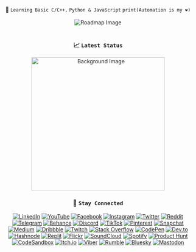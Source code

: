 <div align="center">
  <div>
    <span>🚀 <code>Learning Basic C/C++,</code></span>
    <span><code>Python & JavaScript</code></span>
    <span><code>print(Automation is my ❤)</code></span>
    <div>
    <br>
    <img src="https://roadmap.sh/card/wide/68248ea62755c70244fdcc1c?variant=light&t=20250529" alt="Roadmap Image">
  </div>
  </div>
  
</div>
<br>
<div align="center">
  <h3>📈 <code>Latest Status</code></h3>
  <img src="https://i.imgur.com/Nn1MHK4.png" alt="Background Image" style="width: 350px; height: auto;" />

  <h3>🔗 <code>Stay Connected</code></h3>
  <p align="center">
    <a href="https://linkedin.com/in/talha-ahmed-chowdhury-57502b229/?locale=bn_IN" target="_blank"><img src="https://img.shields.io/badge/LinkedIn-0077B5?style=flat&logo=linkedin&logoColor=white" alt="LinkedIn"/></a>
    <a href="https://youtube.com/@talhaahmedcho" target="_blank"><img src="https://img.shields.io/badge/YouTube-FF0000?style=flat&logo=youtube&logoColor=white" alt="YouTube"/></a>
    <a href="https://facebook.com/tahchma" target="_blank"><img src="https://img.shields.io/badge/Facebook-1877F2?style=flat&logo=facebook&logoColor=white" alt="Facebook"/></a>
    <a href="https://instagram.com/talhaahmedcho" target="_blank"><img src="https://img.shields.io/badge/Instagram-E4405F?style=flat&logo=instagram&logoColor=white" alt="Instagram"/></a>
    <a href="https://twitter.com/xtalhaahmedcho" target="_blank"><img src="https://img.shields.io/badge/Twitter-1DA1F2?style=flat&logo=x&logoColor=white" alt="Twitter"/></a>
    <a href="https://www.reddit.com/user/talhaahmedcho" target="_blank"><img src="https://img.shields.io/badge/Reddit-FF4500?style=flat&logo=reddit&logoColor=white" alt="Reddit"/></a>
    <a href="https://t.me/talhaahmedcho" target="_blank"><img src="https://img.shields.io/badge/Telegram-26A5E4?style=flat&logo=telegram&logoColor=white" alt="Telegram"/></a>
    <a href="https://www.behance.net/talhaahmedcho" target="_blank"><img src="https://img.shields.io/badge/Behance-1769FF?style=flat&logo=behance&logoColor=white" alt="Behance"/></a>
    <a href="https://discordapp.com/users/962284821114134608" target="_blank"><img src="https://img.shields.io/badge/Discord-5865F2?style=flat&logo=discord&logoColor=white" alt="Discord"/></a>
    <a href="https://www.tiktok.com/@talhaahmedcho" target="_blank"><img src="https://img.shields.io/badge/TikTok-000000?style=flat&logo=tiktok&logoColor=white" alt="TikTok"/></a>
    <a href="https://www.pinterest.com/talhaahmedcho" target="_blank"><img src="https://img.shields.io/badge/Pinterest-E60023?style=flat&logo=pinterest&logoColor=white" alt="Pinterest"/></a>
    <a href="https://www.snapchat.com/add/talhaahmedcho" target="_blank"><img src="https://img.shields.io/badge/Snapchat-FFFC00?style=flat&logo=snapchat&logoColor=black" alt="Snapchat"/></a>
    <a href="https://medium.com/@talhaahmedcho" target="_blank"><img src="https://img.shields.io/badge/Medium-12100E?style=flat&logo=medium&logoColor=white" alt="Medium"/></a>
    <a href="https://dribbble.com/talhaahmedcho" target="_blank"><img src="https://img.shields.io/badge/Dribbble-EA4C89?style=flat&logo=dribbble&logoColor=white" alt="Dribbble"/></a>
    <a href="https://www.twitch.tv/talhaahmedcho" target="_blank"><img src="https://img.shields.io/badge/Twitch-9146FF?style=flat&logo=twitch&logoColor=white" alt="Twitch"/></a>
    <a href="https://stackoverflow.com/users/22827397" target="_blank"><img src="https://img.shields.io/badge/Stack_Overflow-F58025?style=flat&logo=stack-overflow&logoColor=white" alt="Stack Overflow"/></a>
    <a href="https://codepen.io/talhaahmedcho" target="_blank"><img src="https://img.shields.io/badge/CodePen-000000?style=flat&logo=codepen&logoColor=white" alt="CodePen"/></a>
    <a href="https://dev.to/talhaahmedcho" target="_blank"><img src="https://img.shields.io/badge/Dev.to-0A0A0A?style=flat&logo=devdotto&logoColor=white" alt="Dev.to"/></a>
    <a href="https://hashnode.com/@TalhaAhmedCho" target="_blank"><img src="https://img.shields.io/badge/Hashnode-2962FF?style=flat&logo=hashnode&logoColor=white" alt="Hashnode"/></a>
    <a href="https://replit.com/@TalhaAhmedCho" target="_blank"><img src="https://img.shields.io/badge/Replit-F26207?style=flat&logo=replit&logoColor=white" alt="Replit"/></a>
    <a href="https://flickr.com/people/197043667@N03" target="_blank"><img src="https://img.shields.io/badge/Flickr-FF0084?style=flat&logo=flickr&logoColor=white" alt="Flickr"/></a>
    <a href="https://soundcloud.com/talhaahmedcho" target="_blank"><img src="https://img.shields.io/badge/SoundCloud-FF5500?style=flat&logo=soundcloud&logoColor=white" alt="SoundCloud"/></a>
    <a href="https://open.spotify.com/user/31uamwojru352wh4iaw64igpcwiq" target="_blank"><img src="https://img.shields.io/badge/Spotify-1DB954?style=flat&logo=spotify&logoColor=white" alt="Spotify"/></a>
    <a href="https://www.producthunt.com/@talhaahmedcho" target="_blank"><img src="https://img.shields.io/badge/Product_Hunt-DA552F?style=flat&logo=producthunt&logoColor=white" alt="Product Hunt"/></a>
    <a href="https://codesandbox.io/u/talhaahmedcho" target="_blank"><img src="https://img.shields.io/badge/CodeSandbox-151515?style=flat&logo=codesandbox&logoColor=white" alt="CodeSandbox"/></a>
    <a href="https://talhaahmedcho.itch.io" target="_blank"><img src="https://img.shields.io/badge/Itch.io-FA5C5C?style=flat&logo=itchdotio&logoColor=white" alt="Itch.io"/></a>
    <a href="https://invite.viber.com/?g2=your_group_or_user_link" target="_blank"><img src="https://img.shields.io/badge/Viber-665CAC?style=flat&logo=viber&logoColor=white" alt="Viber"/></a>
    <a href="https://rumble.com/user/talhaahmedcho" target="_blank"><img src="https://img.shields.io/badge/Rumble-339933?style=flat&logo=rumble&logoColor=white" alt="Rumble"/></a>
    <a href="https://bsky.app/profile/talhaahmedcho.bsky.social" target="_blank"><img src="https://img.shields.io/badge/Bluesky-0066FF?style=flat&logo=bluesky&logoColor=white" alt="Bluesky"/></a>
    <a href="https://mastodon.social/@tahchma" target="_blank"><img src="https://img.shields.io/badge/Mastodon-6364FF?style=flat&logo=mastodon&logoColor=white" alt="Mastodon"/></a>
  </p>
</div>



<!--
### `🔗 Stay Connected`
[![LinkedIn](https://img.shields.io/badge/LinkedIn-0077B5?style=for-the-badge&logo=linkedin&logoColor=white)](https://linkedin.com/in/talha-ahmed-chowdhury-57502b229/?locale=bn_IN)  
[![YouTube](https://img.shields.io/badge/YouTube-FF0000?style=for-the-badge&logo=youtube&logoColor=white)](https://youtube.com/@talhaahmedcho)
[![Facebook](https://img.shields.io/badge/Facebook-1877F2?style=for-the-badge&logo=facebook&logoColor=white)](https://facebook.com/tahchma)
[![Instagram](https://img.shields.io/badge/Instagram-E4405F?style=for-the-badge&logo=instagram&logoColor=white)](https://instagram.com/talhaahmedcho)
[![Twitter](https://img.shields.io/badge/Twitter-1DA1F2?style=for-the-badge&logo=twitter&logoColor=white)](https://twitter.com/xtalhaahmedcho)
[![Reddit](https://img.shields.io/badge/Reddit-FF4500?style=for-the-badge&logo=reddit&logoColor=white)](https://www.reddit.com/user/talhaahmedcho)
[![Telegram](https://img.shields.io/badge/Telegram-26A5E4?style=for-the-badge&logo=telegram&logoColor=white)](https://t.me/talhaahmedcho)  
[![Behance](https://img.shields.io/badge/Behance-1769FF?style=for-the-badge&logo=behance&logoColor=white)](https://www.behance.net/talhaahmedcho)
[![Discord](https://img.shields.io/badge/Discord-5865F2?style=for-the-badge&logo=discord&logoColor=white)](https://discordapp.com/users/962284821114134608)
[![TikTok](https://img.shields.io/badge/TikTok-000000?style=for-the-badge&logo=tiktok&logoColor=white)](https://www.tiktok.com/@talhaahmedcho)
[![Pinterest](https://img.shields.io/badge/Pinterest-E60023?style=for-the-badge&logo=pinterest&logoColor=white)](https://www.pinterest.com/talhaahmedcho)  
[![Snapchat](https://img.shields.io/badge/Snapchat-FFFC00?style=for-the-badge&logo=snapchat&logoColor=black)](https://www.snapchat.com/add/talhaahmedcho)
[![Medium](https://img.shields.io/badge/Medium-12100E?style=for-the-badge&logo=medium&logoColor=white)](https://medium.com/@talhaahmedcho)
[![Dribbble](https://img.shields.io/badge/Dribbble-EA4C89?style=for-the-badge&logo=dribbble&logoColor=white)](https://dribbble.com/talhaahmedcho)  
[![Twitch](https://img.shields.io/badge/Twitch-9146FF?style=for-the-badge&logo=twitch&logoColor=white)](https://www.twitch.tv/talhaahmedcho)
[![Stack Overflow](https://img.shields.io/badge/Stack_Overflow-F58025?style=for-the-badge&logo=stack-overflow&logoColor=white)](https://stackoverflow.com/users/22827397)
[![CodePen](https://img.shields.io/badge/CodePen-000000?style=for-the-badge&logo=codepen&logoColor=white)](https://codepen.io/talhaahmedcho)  
[![Dev.to](https://img.shields.io/badge/Dev.to-0A0A0A?style=for-the-badge&logo=devdotto&logoColor=white)](https://dev.to/talhaahmedcho)
[![Hashnode](https://img.shields.io/badge/Hashnode-2962FF?style=for-the-badge&logo=hashnode&logoColor=white)](https://hashnode.com/@TalhaAhmedCho)
[![Replit](https://img.shields.io/badge/Replit-F26207?style=for-the-badge&logo=replit&logoColor=white)](https://replit.com/@TalhaAhmedCho)
[![Flickr](https://img.shields.io/badge/Flickr-FF0084?style=for-the-badge&logo=flickr&logoColor=white)](https://flickr.com/people/197043667@N03)  
[![SoundCloud](https://img.shields.io/badge/SoundCloud-FF5500?style=for-the-badge&logo=soundcloud&logoColor=white)](https://soundcloud.com/talhaahmedcho)
[![Spotify](https://img.shields.io/badge/Spotify-1DB954?style=for-the-badge&logo=spotify&logoColor=white)](https://open.spotify.com/user/31uamwojru352wh4iaw64igpcwiq)
[![Product Hunt](https://img.shields.io/badge/Product_Hunt-DA552F?style=for-the-badge&logo=producthunt&logoColor=white)](https://www.producthunt.com/@talhaahmedcho)  
[![CodeSandbox](https://img.shields.io/badge/CodeSandbox-151515?style=for-the-badge&logo=codesandbox&logoColor=white)](https://codesandbox.io/u/talhaahmedcho)
[![Itch.io](https://img.shields.io/badge/Itch.io-FA5C5C?style=for-the-badge&logo=itchdotio&logoColor=white)](https://talhaahmedcho.itch.io)
[![Viber](https://img.shields.io/badge/Viber-665CAC?style=for-the-badge&logo=viber&logoColor=white)](https://invite.viber.com/?g2=your_group_or_user_link)  
[![Rumble](https://img.shields.io/badge/Rumble-339933?style=for-the-badge&logo=rumble&logoColor=white)](https://rumble.com/user/talhaahmedcho)
[![Bluesky](https://img.shields.io/badge/Bluesky-0066FF?style=for-the-badge)](https://bsky.app/profile/talhaahmedcho.bsky.social)
[![Mastodon](https://img.shields.io/badge/Mastodon-6364FF?style=for-the-badge&logo=mastodon&logoColor=white)](https://mastodon.social/@tahchma)



<p align="center">
  <a href="https://linkedin.com/in/talha-ahmed-chowdhury-57502b229/?locale=bn_IN" target="_blank"><img src="https://img.shields.io/badge/LinkedIn-0077B5?style=for-the-badge&logo=linkedin&logoColor=white" alt="LinkedIn"/></a>
  <a href="https://youtube.com/@talhaahmedcho" target="_blank"><img src="https://img.shields.io/badge/YouTube-FF0000?style=for-the-badge&logo=youtube&logoColor=white" alt="YouTube"/></a>
  <a href="https://facebook.com/tahchma" target="_blank"><img src="https://img.shields.io/badge/Facebook-1877F2?style=for-the-badge&logo=facebook&logoColor=white" alt="Facebook"/></a>
  <a href="https://instagram.com/talhaahmedcho" target="_blank"><img src="https://img.shields.io/badge/Instagram-E4405F?style=for-the-badge&logo=instagram&logoColor=white" alt="Instagram"/></a>
  <a href="https://twitter.com/xtalhaahmedcho" target="_blank"><img src="https://img.shields.io/badge/Twitter-1DA1F2?style=for-the-badge&logo=x&logoColor=white" alt="Twitter"/></a>
  <a href="https://www.reddit.com/user/talhaahmedcho" target="_blank"><img src="https://img.shields.io/badge/Reddit-FF4500?style=for-the-badge&logo=reddit&logoColor=white" alt="Reddit"/></a>
  <a href="https://t.me/talhaahmedcho" target="_blank"><img src="https://img.shields.io/badge/Telegram-26A5E4?style=for-the-badge&logo=telegram&logoColor=white" alt="Telegram"/></a>
  <a href="https://www.behance.net/talhaahmedcho" target="_blank"><img src="https://img.shields.io/badge/Behance-1769FF?style=for-the-badge&logo=behance&logoColor=white" alt="Behance"/></a>
  <a href="https://discordapp.com/users/962284821114134608" target="_blank"><img src="https://img.shields.io/badge/Discord-5865F2?style=for-the-badge&logo=discord&logoColor=white" alt="Discord"/></a>
  <a href="https://www.tiktok.com/@talhaahmedcho" target="_blank"><img src="https://img.shields.io/badge/TikTok-000000?style=for-the-badge&logo=tiktok&logoColor=white" alt="TikTok"/></a>
  <a href="https://www.pinterest.com/talhaahmedcho" target="_blank"><img src="https://img.shields.io/badge/Pinterest-E60023?style=for-the-badge&logo=pinterest&logoColor=white" alt="Pinterest"/></a>
  <a href="https://www.snapchat.com/add/talhaahmedcho" target="_blank"><img src="https://img.shields.io/badge/Snapchat-FFFC00?style=for-the-badge&logo=snapchat&logoColor=black" alt="Snapchat"/></a>
  <a href="https://medium.com/@talhaahmedcho" target="_blank"><img src="https://img.shields.io/badge/Medium-12100E?style=for-the-badge&logo=medium&logoColor=white" alt="Medium"/></a>
  <a href="https://dribbble.com/talhaahmedcho" target="_blank"><img src="https://img.shields.io/badge/Dribbble-EA4C89?style=for-the-badge&logo=dribbble&logoColor=white" alt="Dribbble"/></a>
  <a href="https://www.twitch.tv/talhaahmedcho" target="_blank"><img src="https://img.shields.io/badge/Twitch-9146FF?style=for-the-badge&logo=twitch&logoColor=white" alt="Twitch"/></a>
  <a href="https://stackoverflow.com/users/22827397" target="_blank"><img src="https://img.shields.io/badge/Stack_Overflow-F58025?style=for-the-badge&logo=stack-overflow&logoColor=white" alt="Stack Overflow"/></a>
  <a href="https://codepen.io/talhaahmedcho" target="_blank"><img src="https://img.shields.io/badge/CodePen-000000?style=for-the-badge&logo=codepen&logoColor=white" alt="CodePen"/></a>
  <a href="https://dev.to/talhaahmedcho" target="_blank"><img src="https://img.shields.io/badge/Dev.to-0A0A0A?style=for-the-badge&logo=devdotto&logoColor=white" alt="Dev.to"/></a>
  <a href="https://hashnode.com/@TalhaAhmedCho" target="_blank"><img src="https://img.shields.io/badge/Hashnode-2962FF?style=for-the-badge&logo=hashnode&logoColor=white" alt="Hashnode"/></a>
  <a href="https://replit.com/@TalhaAhmedCho" target="_blank"><img src="https://img.shields.io/badge/Replit-F26207?style=for-the-badge&logo=replit&logoColor=white" alt="Replit"/></a>
  <a href="https://flickr.com/people/197043667@N03" target="_blank"><img src="https://img.shields.io/badge/Flickr-FF0084?style=for-the-badge&logo=flickr&logoColor=white" alt="Flickr"/></a>
  <a href="https://soundcloud.com/talhaahmedcho" target="_blank"><img src="https://img.shields.io/badge/SoundCloud-FF5500?style=for-the-badge&logo=soundcloud&logoColor=white" alt="SoundCloud"/></a>
  <a href="https://open.spotify.com/user/31uamwojru352wh4iaw64igpcwiq" target="_blank"><img src="https://img.shields.io/badge/Spotify-1DB954?style=for-the-badge&logo=spotify&logoColor=white" alt="Spotify"/></a>
  <a href="https://www.producthunt.com/@talhaahmedcho" target="_blank"><img src="https://img.shields.io/badge/Product_Hunt-DA552F?style=for-the-badge&logo=producthunt&logoColor=white" alt="Product Hunt"/></a>
  <a href="https://codesandbox.io/u/talhaahmedcho" target="_blank"><img src="https://img.shields.io/badge/CodeSandbox-151515?style=for-the-badge&logo=codesandbox&logoColor=white" alt="CodeSandbox"/></a>
  <a href="https://talhaahmedcho.itch.io" target="_blank"><img src="https://img.shields.io/badge/Itch.io-FA5C5C?style=for-the-badge&logo=itchdotio&logoColor=white" alt="Itch.io"/></a>
  <a href="https://invite.viber.com/?g2=your_group_or_user_link" target="_blank"><img src="https://img.shields.io/badge/Viber-665CAC?style=for-the-badge&logo=viber&logoColor=white" alt="Viber"/></a>
  <a href="https://rumble.com/user/talhaahmedcho" target="_blank"><img src="https://img.shields.io/badge/Rumble-339933?style=for-the-badge&logo=rumble&logoColor=white" alt="Rumble"/></a>
  <a href="https://bsky.app/profile/talhaahmedcho.bsky.social" target="_blank"><img src="https://img.shields.io/badge/Bluesky-0066FF?style=for-the-badge&logo=bluesky&logoColor=white" alt="Bluesky"/></a>
  <a href="https://mastodon.social/@tahchma" target="_blank"><img src="https://img.shields.io/badge/Mastodon-6364FF?style=for-the-badge&logo=mastodon&logoColor=white" alt="Mastodon"/></a>
</p>
-->

<!--
**TalhaAhmedCho/TalhaAhmedCho** is a ✨ _special_ ✨ repository because its `README.md` (this file) appears on your GitHub profile.

Here are some ideas to get you started:

- 🔭 I’m currently working on ...
- 🌱 I’m currently learning ...
- 👯 I’m looking to collaborate on ...
- 🤔 I’m looking for help with ...
- 💬 Ask me about ...
- 📫 How to reach me: ...
- 😄 Pronouns: ...
- ⚡ Fun fact: ...
-->

